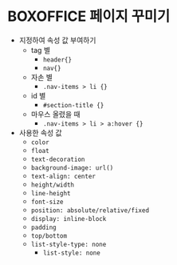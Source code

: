 # BOXOFFICE 페이지 꾸미기

- 지정하여 속성 값 부여하기
  - tag 별
    - `header{}`
    - `nav{}`
  - 자손 별
    - `.nav-items > li {}`
  - id 별
    - `#section-title {}`
  - 마우스 올렸을 때
    - `.nav-items > li > a:hover {}`
- 사용한 속성 값
  - `color`
  - `float`
  - `text-decoration`
  - `background-image: url()`
  - `text-align: center`
  - `height/width`
  - `line-height`
  - `font-size`
  - `position: absolute/relative/fixed`
  - `display: inline-block`
  - `padding`
  - `top/bottom`
  - `list-style-type: none`
    - `list-style: none`